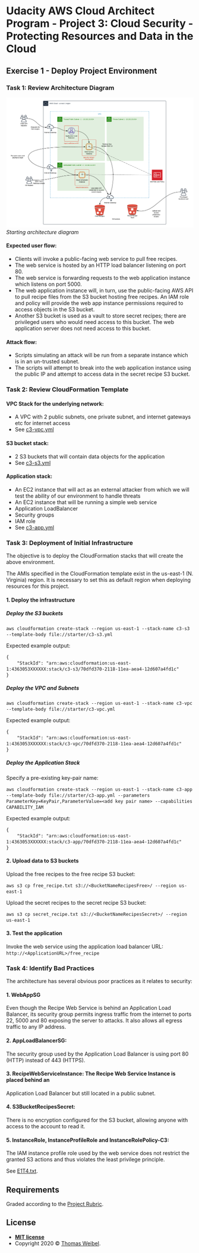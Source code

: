 # Udacity AWS Cloud Architect Program - Project 3: Cloud Security - Protecting Resources and Data in the Cloud

## Exercise 1 - Deploy Project Environment

### Task 1: Review Architecture Diagram

![Starting architecture diagram](schematics/AWS-WebServiceDiagram-v1-insecure.png) _Starting architecture diagram_

#### Expected user flow:
- Clients will invoke a public-facing web service to pull free recipes.
- The web service is hosted by an HTTP load balancer listening on port 80.
- The web service is forwarding requests to the web application instance which
  listens on port 5000.
- The web application instance will, in turn, use the public-facing AWS API to
  pull recipe files from the S3 bucket hosting free recipes. An IAM role and
  policy will provide the web app instance permissions required to access
  objects in the S3 bucket.
- Another S3 bucket is used as a vault to store secret recipes; there are
  privileged users who would need access to this bucket. The web application
  server does not need access to this bucket.

#### Attack flow:
- Scripts simulating an attack will be run from a separate instance which is in
  an un-trusted subnet.
- The scripts will attempt to break into the web application instance using the
  public IP and attempt to access data in the secret recipe S3 bucket.

### Task 2: Review CloudFormation Template

#### VPC Stack for the underlying network:
- A VPC with 2 public subnets, one private subnet, and internet gateways etc for
  internet access
- See [c3-vpc.yml](cfn/c3-vpc.yml)

#### S3 bucket stack:
- 2 S3 buckets that will contain data objects for the application
- See [c3-s3.yml](cfn/c3-s3.yml)

#### Application stack:
- An EC2 instance that will act as an external attacker from which we will test
  the ability of our environment to handle threats
- An EC2 instance that will be running a simple web service
- Application LoadBalancer
- Security groups
- IAM role
- See [c3-app.yml](cfn/c3-app.yml)

### Task 3: Deployment of Initial Infrastructure

The objective is to deploy the CloudFormation stacks that will create the above
environment.
 
The AMIs specified in the CloudFormation template exist in the us-east-1 (N.
Virginia) region. It is necessary to set this as default region when deploying
resources for this project.

#### 1. Deploy the infrastructure

##### Deploy the S3 buckets
```
aws cloudformation create-stack --region us-east-1 --stack-name c3-s3 --template-body file://starter/c3-s3.yml
```
 
Expected example output:
```
{
    "StackId": "arn:aws:cloudformation:us-east-1:4363053XXXXXX:stack/c3-s3/70dfd370-2118-11ea-aea4-12d607a4fd1c"
}
```

##### Deploy the VPC and Subnets
```
aws cloudformation create-stack --region us-east-1 --stack-name c3-vpc --template-body file://starter/c3-vpc.yml
```
 
Expected example output:
```
{
    "StackId": "arn:aws:cloudformation:us-east-1:4363053XXXXXX:stack/c3-vpc/70dfd370-2118-11ea-aea4-12d607a4fd1c"
}
```
 
##### Deploy the Application Stack 
Specify a pre-existing key-pair name:

```
aws cloudformation create-stack --region us-east-1 --stack-name c3-app --template-body file://starter/c3-app.yml --parameters ParameterKey=KeyPair,ParameterValue=<add key pair name> --capabilities CAPABILITY_IAM
```
 
Expected example output:
```
{
    "StackId": "arn:aws:cloudformation:us-east-1:4363053XXXXXX:stack/c3-app/70dfd370-2118-11ea-aea4-12d607a4fd1c"
}
```
 
#### 2. Upload data to S3 buckets
Upload the free recipes to the free recipe S3 bucket:  
```
aws s3 cp free_recipe.txt s3://<BucketNameRecipesFree>/ --region us-east-1
```
 
Upload the secret recipes to the secret recipe S3 bucket:  
```
aws s3 cp secret_recipe.txt s3://<BucketNameRecipesSecret>/ --region us-east-1
```

#### 3. Test the application
Invoke the web service using the application load balancer URL:
`http://<ApplicationURL>/free_recipe`

### Task 4:  Identify Bad Practices

The architecture has several obvious poor practices as it relates to security:

#### 1. WebAppSG
Even though the Recipe Web Service is behind an Application Load Balancer, its
security group permits ingress traffic from the internet to ports 22, 5000 and
80 exposing the server to attacks. It also allows all egress traffic to any IP
address.

#### 2. AppLoadBalancerSG:
The security group used by the Application Load Balancer is using port 80 (HTTP)
instead of 443 (HTTPS).

#### 3. RecipeWebServiceInstance: The Recipe Web Service Instance is placed behind an
Application Load Balancer but still located in a public subnet.

#### 4. S3BucketRecipesSecret: 
There is no encryption configured for the S3 bucket, allowing anyone with access
to the account to read it.

#### 5. InstanceRole, InstanceProfileRole and InstanceRolePolicy-C3:
The IAM instance profile role used by the web service does not restrict the
granted S3 actions and thus violates the least privilege principle.

See [E1T4.txt](answers/E1T4.txt).

## Requirements

Graded according to the [Project Rubric](https://review.udacity.com/#!/rubrics/2800/view).

## License

- **[MIT license](http://opensource.org/licenses/mit-license.php)**
- Copyright 2020 © [Thomas Weibel](https://github.com/thom).